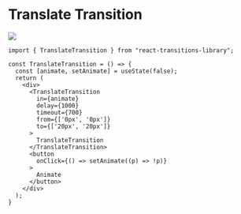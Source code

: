 # Translate Transition

![](https://media.giphy.com/media/Mb5XpjsO1IRgJo2IM9/giphy.gif)

```tsx
import { TranslateTransition } from "react-transitions-library";

const TranslateTransition = () => {
  const [animate, setAnimate] = useState(false);
  return (
    <div>
      <TranslateTransition
        in={animate}
        delay={1000}
        timeout={700}
        from={['0px', '0px']}
        to={['20px', '20px']}
      >
        TranslateTransition
      </TranslateTransition>
      <button
        onClick={() => setAnimate((p) => !p)}
      >
        Animate
      </button>
    </div>
  );
}
```
